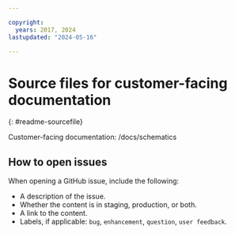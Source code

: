 ```yaml
---

copyright:
  years: 2017, 2024
lastupdated: "2024-05-16"

---
```


# Source files for customer-facing documentation
{: #readme-sourcefile}

Customer-facing documentation: /docs/schematics


## How to open issues

When opening a GitHub issue, include the following:
* A description of the issue.
* Whether the content is in staging, production, or both.
* A link to the content. 
* Labels, if applicable: `bug`, `enhancement`, `question`, `user feedback`.






